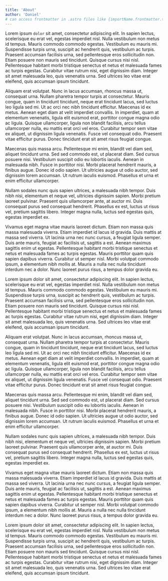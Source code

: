 ```yaml
---
title: 'About'
author: 'Daniel'
# can access frontmatter in .astro files like {importName.frontmatter.title}
---
```


Lorem ipsum `dolor` sit amet, consectetur adipiscing elit. In sapien
lectus, scelerisque eu erat vel, egestas imperdiet nisl. Nulla
vestibulum non metus id tempus. Mauris commodo commodo egestas.
Vestibulum eu mauris mi. Suspendisse turpis urna, suscipit ac hendrerit
quis, vestibulum ac turpis. Praesent accumsan facilisis urna, sed
pellentesque eros sollicitudin non. Etiam posuere non mauris sed
tincidunt. Quisque cursus nisi nisl. Pellentesque habitant morbi
tristique senectus et netus et malesuada fames ac turpis egestas.
Curabitur vitae rutrum nisi, eget dignissim diam. Integer sit amet
malesuada leo, quis venenatis urna. Sed ultrices leo vitae erat
eleifend, quis accumsan ipsum tincidunt.

Aliquam erat volutpat. Nunc in lacus accumsan, rhoncus massa ut,
consequat urna. Nullam pharetra tempor turpis at consectetur. Mauris
congue, quam in tincidunt tincidunt, neque erat tincidunt lacus, sed
luctus leo ligula sed mi. Ut ac orci nec nibh tincidunt efficitur.
Maecenas id ex metus. Aenean eget diam at velit imperdiet convallis. In
imperdiet, quam at elementum venenatis, ligula elit euismod erat,
porttitor congue magna odio ac ligula. Quisque ullamcorper, ligula non
blandit facilisis, arcu tellus ullamcorper nulla, eu mattis erat orci
vel eros. Curabitur tempor sem vitae ex aliquet, ut dignissim ligula
venenatis. Fusce vel consequat odio. Praesent vitae efficitur purus.
Donec tincidunt erat sit amet risus feugiat congue.

Maecenas quis massa arcu. Pellentesque mi enim, blandit vel diam sed,
aliquet tincidunt urna. Sed sed commodo est, ut placerat diam. Sed
cursus posuere nisi. Vestibulum suscipit odio eu lobortis iaculis.
Aenean in malesuada nibh. Fusce in porttitor nisi. Morbi placerat
hendrerit mauris, a finibus augue. Donec id odio sapien. Ut ultricies
augue ut odio auctor, sed dignissim lorem accumsan. Ut rutrum iaculis
euismod. Phasellus et urna et enim efficitur ullamcorper.

Nullam sodales nunc quis sapien ultrices, a malesuada nibh tempor. Duis
nibh nisi, elementum et neque vel, ultricies dignissim sapien. Morbi
pretium laoreet pulvinar. Praesent quis ullamcorper ante, at auctor mi.
Duis consequat purus sed consequat hendrerit. Phasellus ex est, luctus
ut risus vel, pretium sagittis libero. Integer magna nulla, luctus sed
egestas quis, egestas imperdiet ex.

Vivamus eget magna vitae mauris laoreet dictum. Etiam non massa quis
massa malesuada viverra. Etiam imperdiet id lacus id gravida. Duis
mattis at massa sed viverra. Ut lacinia urna nec nunc cursus, a feugiat
ligula semper. Duis ante mauris, feugiat ac facilisis ut, sagittis a
est. Aenean maximus sagittis enim ut egestas. Pellentesque habitant
morbi tristique senectus et netus et malesuada fames ac turpis egestas.
Mauris porttitor quam quis sapien dapibus viverra. Curabitur ut semper
nisl. Morbi volutpat commodo ipsum, a elementum nibh mollis at. Mauris a
nulla nec nulla tincidunt interdum nec a dolor. Nunc laoreet purus
risus, a tempus dolor gravida eu.

Lorem ipsum dolor sit amet, consectetur adipiscing elit. In sapien
lectus, scelerisque eu erat vel, egestas imperdiet nisl. Nulla
vestibulum non metus id tempus. Mauris commodo commodo egestas.
Vestibulum eu mauris mi. Suspendisse turpis urna, suscipit ac hendrerit
quis, vestibulum ac turpis. Praesent accumsan facilisis urna, sed
pellentesque eros sollicitudin non. Etiam posuere non mauris sed
tincidunt. Quisque cursus nisi nisl. Pellentesque habitant morbi
tristique senectus et netus et malesuada fames ac turpis egestas.
Curabitur vitae rutrum nisi, eget dignissim diam. Integer sit amet
malesuada leo, quis venenatis urna. Sed ultrices leo vitae erat
eleifend, quis accumsan ipsum tincidunt.

Aliquam erat volutpat. Nunc in lacus accumsan, rhoncus massa ut,
consequat urna. Nullam pharetra tempor turpis at consectetur. Mauris
congue, quam in tincidunt tincidunt, neque erat tincidunt lacus, sed
luctus leo ligula sed mi. Ut ac orci nec nibh tincidunt efficitur.
Maecenas id ex metus. Aenean eget diam at velit imperdiet convallis. In
imperdiet, quam at elementum venenatis, ligula elit euismod erat,
porttitor congue magna odio ac ligula. Quisque ullamcorper, ligula non
blandit facilisis, arcu tellus ullamcorper nulla, eu mattis erat orci
vel eros. Curabitur tempor sem vitae ex aliquet, ut dignissim ligula
venenatis. Fusce vel consequat odio. Praesent vitae efficitur purus.
Donec tincidunt erat sit amet risus feugiat congue.

Maecenas quis massa arcu. Pellentesque mi enim, blandit vel diam sed,
aliquet tincidunt urna. Sed sed commodo est, ut placerat diam. Sed
cursus posuere nisi. Vestibulum suscipit odio eu lobortis iaculis.
Aenean in malesuada nibh. Fusce in porttitor nisi. Morbi placerat
hendrerit mauris, a finibus augue. Donec id odio sapien. Ut ultricies
augue ut odio auctor, sed dignissim lorem accumsan. Ut rutrum iaculis
euismod. Phasellus et urna et enim efficitur ullamcorper.

Nullam sodales nunc quis sapien ultrices, a malesuada nibh tempor. Duis
nibh nisi, elementum et neque vel, ultricies dignissim sapien. Morbi
pretium laoreet pulvinar. Praesent quis ullamcorper ante, at auctor mi.
Duis consequat purus sed consequat hendrerit. Phasellus ex est, luctus
ut risus vel, pretium sagittis libero. Integer magna nulla, luctus sed
egestas quis, egestas imperdiet ex.

Vivamus eget magna vitae mauris laoreet dictum. Etiam non massa quis
massa malesuada viverra. Etiam imperdiet id lacus id gravida. Duis
mattis at massa sed viverra. Ut lacinia urna nec nunc cursus, a feugiat
ligula semper. Duis ante mauris, feugiat ac facilisis ut, sagittis a
est. Aenean maximus sagittis enim ut egestas. Pellentesque habitant
morbi tristique senectus et netus et malesuada fames ac turpis egestas.
Mauris porttitor quam quis sapien dapibus viverra. Curabitur ut semper
nisl. Morbi volutpat commodo ipsum, a elementum nibh mollis at. Mauris a
nulla nec nulla tincidunt interdum nec a dolor. Nunc laoreet purus
risus, a tempus dolor gravida eu.

Lorem ipsum dolor sit amet, consectetur adipiscing elit. In sapien
lectus, scelerisque eu erat vel, egestas imperdiet nisl. Nulla
vestibulum non metus id tempus. Mauris commodo commodo egestas.
Vestibulum eu mauris mi. Suspendisse turpis urna, suscipit ac hendrerit
quis, vestibulum ac turpis. Praesent accumsan facilisis urna, sed
pellentesque eros sollicitudin non. Etiam posuere non mauris sed
tincidunt. Quisque cursus nisi nisl. Pellentesque habitant morbi
tristique senectus et netus et malesuada fames ac turpis egestas.
Curabitur vitae rutrum nisi, eget dignissim diam. Integer sit amet
malesuada leo, quis venenatis urna. Sed ultrices leo vitae erat
eleifend, quis accumsan ipsum tincidunt.
